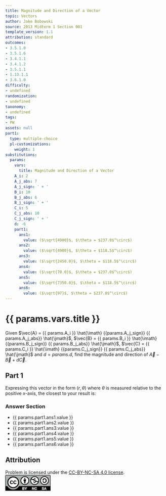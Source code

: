 ```yaml
---
title: Magnitude and Direction of a Vector
topic: Vectors
author: Jake Bobowski
source: 2013 Midterm 1 Section 001
template_version: 1.1
attribution: standard
outcomes:
- 3.5.1.0
- 3.5.1.6
- 3.4.1.1
- 3.4.1.2
- 3.5.1.1
- 1.13.1.1
- 3.6.1.0
difficulty:
- undefined
randomization:
- undefined
taxonomy:
- undefined
tags:
- PW
assets: null
part1:
  type: multiple-choice
  pl-customizations:
    weight: 1
substitutions:
  params:
    vars:
      title: Magnitude and Direction of a Vector
    A_i: 2
    A_j_abs: 7
    A_j_sign: ' + '
    B_i: 10
    B_j_abs: 6
    B_j_sign: ' + '
    C_i: 5
    C_j_abs: 10
    C_j_sign: ' + '
    d: -6
    part1:
      ans1:
        value: ($\sqrt{4900}$, $\theta = $237.0$^\circ$)
      ans2:
        value: ($\sqrt{4900}$, $\theta = $118.5$^\circ$)
      ans3:
        value: ($\sqrt{2450.0}$, $\theta = $118.5$^\circ$)
      ans4:
        value: ($\sqrt{70.0}$, $\theta = $237.0$^\circ$)
      ans5:
        value: ($\sqrt{7350.0}$, $\theta = $118.5$^\circ$)
      ans6:
        value: ($\sqrt{97}$, $\theta = $237.0$^\circ$)
---
```

# {{ params.vars.title }}
Given $\vec{A} = {{ params.A_i }} \hat{\imath} {{params.A_j_sign}} {{ params.A_j_abs}} \hat{\jmath}$, $\vec{B} = {{ params.B_i }} \hat{\imath} {{params.B_j_sign}} {{ params.B_j_abs}} \hat{\jmath}$, $\vec{C} = {{ params.C_i }} \hat{\imath} {{params.C_j_sign}} {{ params.C_j_abs}} \hat{\jmath}$ and $d={{ params.d }}$, find the magnitude and direction of $\vec{A}-\vec{B}+d\vec{C}$.
## Part 1

Expressing this vector in the form $(r,\theta)$ where $\theta$ is measured relative to the positive $x$-axis, the closest to your result is:

### Answer Section

- {{ params.part1.ans1.value }}
- {{ params.part1.ans2.value }}
- {{ params.part1.ans3.value }}
- {{ params.part1.ans4.value }}
- {{ params.part1.ans5.value }}
- {{ params.part1.ans6.value }}

## Attribution

Problem is licensed under the [CC-BY-NC-SA 4.0 license](https://creativecommons.org/licenses/by-nc-sa/4.0/).<br> ![The Creative Commons 4.0 license requiring attribution-BY, non-commercial-NC, and share-alike-SA license.](https://raw.githubusercontent.com/firasm/bits/master/by-nc-sa.png)